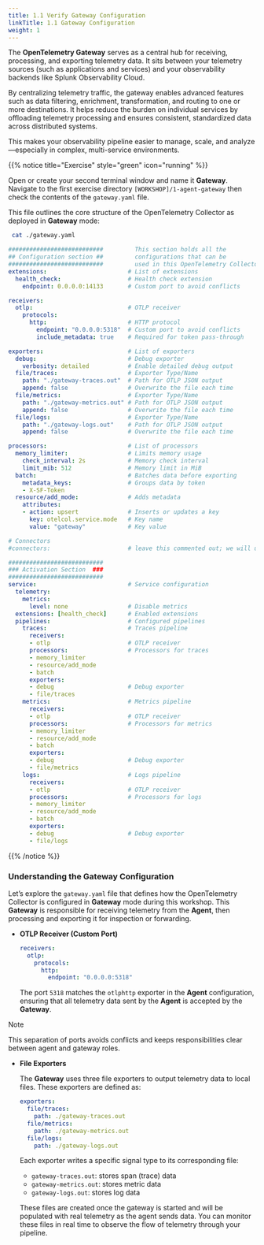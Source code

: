 ```yaml
---
title: 1.1 Verify Gateway Configuration
linkTitle: 1.1 Gateway Configuration
weight: 1
---
```


The **OpenTelemetry Gateway** serves as a central hub for receiving, processing, and exporting telemetry data. It sits between your telemetry sources (such as applications and services) and your observability backends like Splunk Observability Cloud.

By centralizing telemetry traffic, the gateway enables advanced features such as data filtering, enrichment, transformation, and routing to one or more destinations. It helps reduce the burden on individual services by offloading telemetry processing and ensures consistent, standardized data across distributed systems.

This makes your observability pipeline easier to manage, scale, and analyze—especially in complex, multi-service environments.

{{% notice title="Exercise" style="green" icon="running" %}}

Open or create your second terminal window and name it **Gateway**. Navigate to the first exercise directory `[WORKSHOP]/1-agent-gateway`
then check the contents of the `gateway.yaml` file.

This file outlines the core structure of the OpenTelemetry Collector as deployed in **Gateway** mode:

```bash
 cat ./gateway.yaml
```

```yaml { title="gateway.yaml" }
###########################         This section holds all the
## Configuration section ##         configurations that can be 
###########################         used in this OpenTelemetry Collector
extensions:                       # List of extensions
  health_check:                   # Health check extension
    endpoint: 0.0.0.0:14133       # Custom port to avoid conflicts

receivers:
  otlp:                           # OTLP receiver
    protocols:
      http:                       # HTTP protocol
        endpoint: "0.0.0.0:5318"  # Custom port to avoid conflicts
        include_metadata: true    # Required for token pass-through

exporters:                        # List of exporters
  debug:                          # Debug exporter
    verbosity: detailed           # Enable detailed debug output
  file/traces:                    # Exporter Type/Name
    path: "./gateway-traces.out"  # Path for OTLP JSON output
    append: false                 # Overwrite the file each time
  file/metrics:                   # Exporter Type/Name
    path: "./gateway-metrics.out" # Path for OTLP JSON output
    append: false                 # Overwrite the file each time
  file/logs:                      # Exporter Type/Name
    path: "./gateway-logs.out"    # Path for OTLP JSON output
    append: false                 # Overwrite the file each time

processors:                       # List of processors
  memory_limiter:                 # Limits memory usage
    check_interval: 2s            # Memory check interval
    limit_mib: 512                # Memory limit in MiB
  batch:                          # Batches data before exporting
    metadata_keys:                # Groups data by token
    - X-SF-Token
  resource/add_mode:              # Adds metadata
    attributes:
    - action: upsert              # Inserts or updates a key
      key: otelcol.service.mode   # Key name
      value: "gateway"            # Key value

# Connectors
#connectors:                      # leave this commented out; we will uncomment in an upcoming exercise

###########################
### Activation Section  ###
###########################
service:                          # Service configuration
  telemetry:
    metrics:
      level: none                 # Disable metrics
  extensions: [health_check]      # Enabled extensions
  pipelines:                      # Configured pipelines
    traces:                       # Traces pipeline
      receivers:
      - otlp                      # OTLP receiver
      processors:                 # Processors for traces
      - memory_limiter
      - resource/add_mode
      - batch
      exporters:
      - debug                     # Debug exporter
      - file/traces
    metrics:                      # Metrics pipeline
      receivers:
      - otlp                      # OTLP receiver
      processors:                 # Processors for metrics
      - memory_limiter
      - resource/add_mode
      - batch
      exporters:
      - debug                     # Debug exporter
      - file/metrics
    logs:                         # Logs pipeline
      receivers:
      - otlp                      # OTLP receiver
      processors:                 # Processors for logs
      - memory_limiter
      - resource/add_mode
      - batch
      exporters:
      - debug                     # Debug exporter
      - file/logs
```

{{% /notice %}}

### Understanding the Gateway Configuration

Let’s explore the `gateway.yaml` file that defines how the OpenTelemetry Collector is configured in **Gateway** mode during this workshop. This **Gateway** is responsible for receiving telemetry from the **Agent**, then processing and exporting it for inspection or forwarding.

* **OTLP Receiver (Custom Port)**

  ```yaml
  receivers:
    otlp:
      protocols:
        http:
          endpoint: "0.0.0.0:5318"
  ```

  The port `5318` matches the `otlphttp` exporter in the **Agent** configuration, ensuring that all telemetry data sent by the **Agent** is accepted by the **Gateway**.

> [!NOTE]
> This separation of ports avoids conflicts and keeps responsibilities clear between agent and gateway roles.

* **File Exporters**

  The **Gateway** uses three file exporters to output telemetry data to local files. These exporters are defined as:

  ```yaml
  exporters:
    file/traces:
      path: ./gateway-traces.out
    file/metrics:
      path: ./gateway-metrics.out
    file/logs:
      path: ./gateway-logs.out
  ```

  Each exporter writes a specific signal type to its corresponding file:

  * `gateway-traces.out`: stores span (trace) data
  * `gateway-metrics.out`: stores metric data
  * `gateway-logs.out`: stores log data

  These files are created once the gateway is started and will be populated with real telemetry as the agent sends data. You can monitor these files in real time to observe the flow of telemetry through your pipeline.
